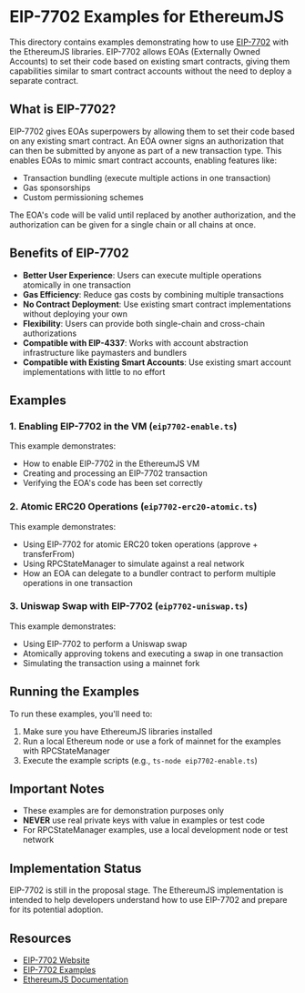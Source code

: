 # EIP-7702 Examples for EthereumJS

This directory contains examples demonstrating how to use [EIP-7702](https://eip7702.io/) with the EthereumJS libraries. EIP-7702 allows EOAs (Externally Owned Accounts) to set their code based on existing smart contracts, giving them capabilities similar to smart contract accounts without the need to deploy a separate contract.

## What is EIP-7702?

EIP-7702 gives EOAs superpowers by allowing them to set their code based on any existing smart contract. An EOA owner signs an authorization that can then be submitted by anyone as part of a new transaction type. This enables EOAs to mimic smart contract accounts, enabling features like:

- Transaction bundling (execute multiple actions in one transaction)
- Gas sponsorships
- Custom permissioning schemes

The EOA's code will be valid until replaced by another authorization, and the authorization can be given for a single chain or all chains at once.

## Benefits of EIP-7702

- **Better User Experience**: Users can execute multiple operations atomically in one transaction
- **Gas Efficiency**: Reduce gas costs by combining multiple transactions
- **No Contract Deployment**: Use existing smart contract implementations without deploying your own
- **Flexibility**: Users can provide both single-chain and cross-chain authorizations
- **Compatible with EIP-4337**: Works with account abstraction infrastructure like paymasters and bundlers
- **Compatible with Existing Smart Accounts**: Use existing smart account implementations with little to no effort

## Examples

### 1. Enabling EIP-7702 in the VM (`eip7702-enable.ts`)

This example demonstrates:
- How to enable EIP-7702 in the EthereumJS VM
- Creating and processing an EIP-7702 transaction
- Verifying the EOA's code has been set correctly

### 2. Atomic ERC20 Operations (`eip7702-erc20-atomic.ts`)

This example demonstrates:
- Using EIP-7702 for atomic ERC20 token operations (approve + transferFrom)
- Using RPCStateManager to simulate against a real network
- How an EOA can delegate to a bundler contract to perform multiple operations in one transaction

### 3. Uniswap Swap with EIP-7702 (`eip7702-uniswap.ts`)

This example demonstrates:
- Using EIP-7702 to perform a Uniswap swap
- Atomically approving tokens and executing a swap in one transaction
- Simulating the transaction using a mainnet fork

## Running the Examples

To run these examples, you'll need to:

1. Make sure you have EthereumJS libraries installed
2. Run a local Ethereum node or use a fork of mainnet for the examples with RPCStateManager
3. Execute the example scripts (e.g., `ts-node eip7702-enable.ts`)

## Important Notes

- These examples are for demonstration purposes only
- **NEVER** use real private keys with value in examples or test code
- For RPCStateManager examples, use a local development node or test network

## Implementation Status

EIP-7702 is still in the proposal stage. The EthereumJS implementation is intended to help developers understand how to use EIP-7702 and prepare for its potential adoption.

## Resources

- [EIP-7702 Website](https://eip7702.io/)
- [EIP-7702 Examples](https://eip7702.io/examples)
- [EthereumJS Documentation](https://github.com/ethereumjs/ethereumjs-monorepo) 